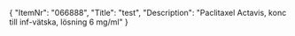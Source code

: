 {
  "ItemNr": "066888",
  "Title": "test",
  "Description": "Paclitaxel Actavis, konc till inf-vätska, lösning 6 mg/ml"
}